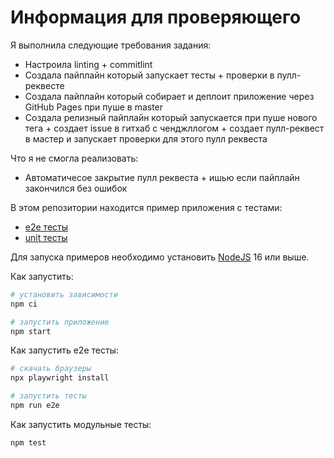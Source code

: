 # Информация для проверяющего
Я выполнила следующие требования задания:
- Настроила linting + commitlint
- Создала пайплайн который запускает тесты + проверки в пулл-реквесте
- Создала пайплайн который собирает и деплоит приложение через GitHub Pages при пуше в master
- Создала релизный пайплайн который запускается при пуше нового тега + создает issue в гитхаб с ченджллогом + создает пулл-реквест в мастер и запускает проверки для этого пулл реквеста

Что я не смогла реализовать:
- Автоматичесое закрытие пулл реквеста + ишью если пайплайн закончился без ошибок

В этом репозитории находится пример приложения с тестами:

- [e2e тесты](e2e/example.spec.ts)
- [unit тесты](src/example.test.tsx)

Для запуска примеров необходимо установить [NodeJS](https://nodejs.org/en/download/) 16 или выше.

Как запустить:

```sh
# установить зависимости
npm ci

# запустить приложение
npm start
```

Как запустить e2e тесты:

```sh
# скачать браузеры
npx playwright install

# запустить тесты
npm run e2e
```

Как запустить модульные тесты:

```sh
npm test
```

